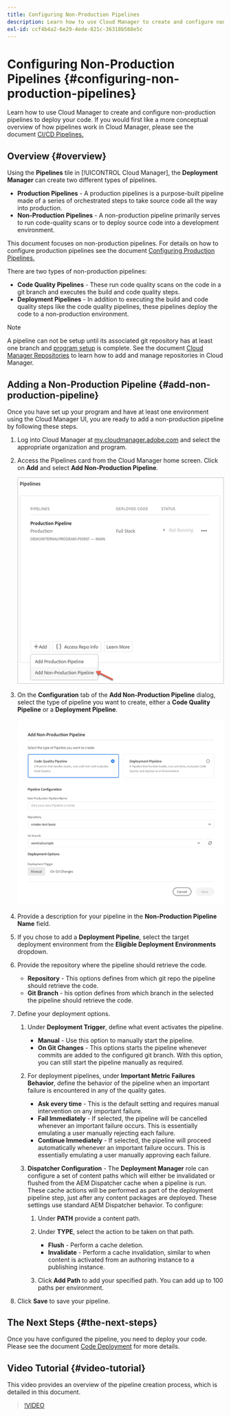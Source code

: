 ```yaml
---
title: Configuring Non-Production Pipelines
description: Learn how to use Cloud Manager to create and configure non-production pipelines to deploy your code.
exl-id: ccf4b4a2-6e29-4ede-821c-36318b568e5c
---
```

# Configuring Non-Production Pipelines {#configuring-non-production-pipelines}

Learn how to use Cloud Manager to create and configure non-production pipelines to deploy your code. If you would first like a more conceptual overview of how pipelines work in Cloud Manager, please see the document [CI/CD Pipelines.](/help/overview/ci-cd-pipelines.md)

## Overview {#overview}

Using the **Pipelines** tile in [!UICONTROL Cloud Manager], the **Deployment Manager** can create two different types of pipelines.

* **Production Pipelines** - A production pipelines is a purpose-built pipeline made of a series of orchestrated steps to take source code all the way into production.
* **Non-Production Pipelines** - A non-production pipeline primarily serves to run code-quality scans or to deploy source code into a development environment.

This document focuses on non-production pipelines. For details on how to configure production pipelines see the document [Configuring Production Pipelines.](/help/using/production-pipelines.md)

There are two types of non-production pipelines:

* **Code Quality Pipelines** - These run code quality scans on the code in a git branch and executes the build and code quality steps.
* **Deployment Pipelines** - In addition to executing the build and code quality steps like the code quality pipelines, these pipelines deploy the code to a non-production environment.

>[!NOTE]
>
>A pipeline can not be setup until its associated git repository has at least one branch and [program setup](/help/getting-started/program-setup.md) is complete. See the document [Cloud Manager Repositories](/help/managing-code/repositories.md) to learn how to add and manage repositories in Cloud Manager.

## Adding a Non-Production Pipeline {#add-non-production-pipeline}

Once you have set up your program and have at least one environment using the Cloud Manager UI, you are ready to add a non-production pipeline by following these steps.

1. Log into Cloud Manager at [my.cloudmanager.adobe.com](https://my.cloudmanager.adobe.com) and select the appropriate organization and program.

1. Access the Pipelines card from the Cloud Manager home screen. Click on **Add** and select **Add Non-Production Pipeline**.

   ![Add non-production pipeline](/help/assets/configure-pipelines/nonprod-pipeline-add1.png)

1. On the **Configuration** tab of the **Add Non-Production Pipeline** dialog, select the type of pipeline you want to create, either a **Code Quality Pipeline** or a **Deployment Pipeline**.
   
   ![Choose pipeline type](/help/assets/configure-pipelines/add-non-production-pipeline.png)

1. Provide a description for your pipeline in the **Non-Production Pipeline Name** field.

1. If you chose to add a **Deployment Pipeline**, select the target deployment environment from the **Eligible Deployment Environments** dropdown.

1. Provide the repository where the pipeline should retrieve the code.

   * **Repository** - This options defines from which git repo the pipeline should retrieve the code.
   * **Git Branch** - his option defines from which branch in the selected the pipeline should retrieve the code.

1. Define your deployment options.

   1. Under **Deployment Trigger**, define what event activates the pipeline.

      * **Manual** - Use this option to manually start the pipeline.
      * **On Git Changes** - This options starts the pipeline whenever commits are added to the configured git branch. With this option, you can still start the pipeline manually as required.

    1. For deployment pipelines, under **Important Metric Failures Behavior**, define the behavior of the pipeline when an important failure is encountered in any of the quality gates.

       * **Ask every time** - This is the default setting and requires manual intervention on any important failure.
       * **Fail Immediately** - If selected, the pipeline will be cancelled whenever an important failure occurs. This is essentially emulating a user manually rejecting each failure.
       * **Continue Immediately** - If selected, the pipeline will proceed automatically whenever an important failure occurs. This is essentially emulating a user manually approving each failure.

   1. **Dispatcher Configuration** - The **Deployment Manager** role can configure a set of content paths which will either be invalidated or flushed from the AEM Dispatcher cache when a pipeline is run. These cache actions will be performed as part of the deployment pipeline step, just after any content packages are deployed. These settings use standard AEM Dispatcher behavior. To configure:

      1. Under **PATH** provide a content path.
      1. Under **TYPE**, select the action to be taken on that path.

         * **Flush** - Perform a cache deletion.
         * **Invalidate** - Perform a cache invalidation, similar to when content is activated from an authoring instance to a publishing instance.
      1. Click **Add Path** to add your specified path. You can add up to 100 paths per environment.

1. Click **Save** to save your pipeline.

## The Next Steps {#the-next-steps}

Once you have configured the pipeline, you need to deploy your code. Please see the document [Code Deployment](/help/using/code-deployment.md) for more details.

## Video Tutorial {#video-tutorial}

This video provides an overview of the pipeline creation process, which is detailed in this document.

>[!VIDEO](https://video.tv.adobe.com/v/26316/)
